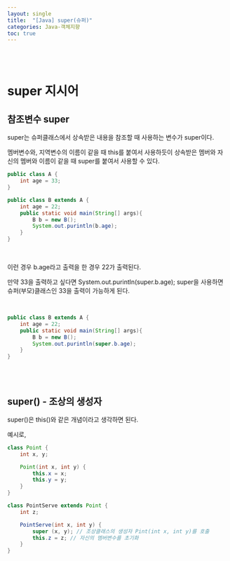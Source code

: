 ```yaml
---
layout: single
title:  "[Java] super(슈퍼)"
categories: Java-객체지향
toc: true
---
```

<br/><br/>

# super 지시어 # 

## 참조변수 super ##

super는 슈퍼클래스에서 상속받은 내용을 참조할 때 사용하는 변수가 super이다. 

멤버변수와, 지역변수의 이름이 같을 때 this를 붙여서 사용하듯이 상속받은 멤버와 자신의 멤버와 이름이 같을 때 super를 붙여서 사용할 수 있다.
<br/>

```java
public class A {
	int age = 33;
}
```

```java
public class B extends A {
	int age = 22;
	public static void main(String[] args){
		B b = new B();
		System.out.purintln(b.age);
	}
}
```

<br/>

이런 경우 b.age라고 출력을 한 경우 22가 출력된다.

만약 33을 출력하고 싶다면 System.out.purintln(super.b.age); super을 사용하면 슈퍼(부모)클래스인 33을 출력이 가능하게 된다.

<br/>

```java
public class B extends A {
	int age = 22;
	public static void main(String[] args){
		B b = new B();
		System.out.purintln(super.b.age);
	}
}
```
<br/><br/>

## super() - 조상의 생성자 ##

super()은 this()와 같은 개념이라고 생각하면 된다. 

예시로,

```java
class Point {
	int x, y;

	Point(int x, int y) {
		this.x = x;
		this.y = y;
	}
}
```

```java
class PointServe extends Point {
	int z;

	PointServe(int x, int y) {
		super (x, y); // 조상클래스의 생성자 Pint(int x, int y)를 호출
		this.z = z; // 자신의 멤버변수를 초기화
	}
}
```
